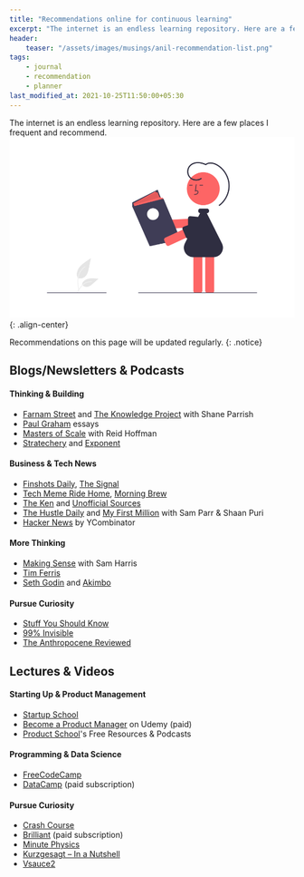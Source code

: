 ```yaml
---
title: "Recommendations online for continuous learning"
excerpt: "The internet is an endless learning repository. Here are a few places I frequent."
header:
    teaser: "/assets/images/musings/anil-recommendation-list.png"
tags:
    - journal
    - recommendation
    - planner
last_modified_at: 2021-10-25T11:50:00+05:30
---
```

The internet is an endless learning repository. Here are a few places I frequent and recommend.
![Anil's online recommendation list](/assets/images/musings/anil-recommendation-list.png){: .align-center}

Recommendations on this page will be updated regularly.
{: .notice}

## Blogs/Newsletters & Podcasts
#### Thinking & Building
- [Farnam Street](https://fs.blog/) and [The Knowledge Project](https://fs.blog/knowledge-project/) with Shane Parrish
- [Paul Graham](http://paulgraham.com/) essays
- [Masters of Scale](https://mastersofscale.com/) with Reid Hoffman
- [Stratechery](https://stratechery.com/) and [Exponent](https://exponent.fm/)

#### Business & Tech News
- [Finshots Daily](https://finshots.in/), [The Signal](https://daily.thesignal.co/about)
- [Tech Meme Ride Home](https://www.ridehome.info/show/techmeme-ride-home/), [Morning Brew](https://www.morningbrew.com/daily/r?kid=5f1c3348)
- [The Ken](https://the-ken.com/join/?code=Anil-NTk5NDM=) and [Unofficial Sources](https://open.spotify.com/show/0bAeCQeb8MafkJ7KaHwUlw)
- [The Hustle Daily](https://thehustle.co/) and [My First Million](https://thehustle.co/my-first-million-podcast/) with Sam Parr & Shaan Puri
- [Hacker News](https://news.ycombinator.com/) by YCombinator

#### More Thinking
- [Making Sense](https://samharris.org/podcast/) with Sam Harris
- [Tim Ferris](https://tim.blog/podcast/)
- [Seth Godin](https://seths.blog/) and [Akimbo](https://www.akimbo.link/)

#### Pursue Curiosity
- [Stuff You Should Know](https://www.iheart.com/podcast/105-stuff-you-should-know-26940277/)
- [99% Invisible](https://99percentinvisible.org/)
- [The Anthropocene Reviewed](https://www.johngreenbooks.com/podcast)

## Lectures & Videos
#### Starting Up & Product Management
- [Startup School](https://www.startupschool.org/)
- [Become a Product Manager](https://www.udemy.com/course/become-a-product-manager-learn-the-skills-get-a-job/) on Udemy (paid)
- [Product School](https://productschool.com/free-product-management-resources/)'s Free Resources & Podcasts

#### Programming & Data Science
- [FreeCodeCamp](https://www.freecodecamp.org/)
- [DataCamp](https://www.datacamp.com) (paid subscription)

#### Pursue Curiosity
- [Crash Course](https://www.youtube.com/user/crashcourse)
- [Brilliant](https://brilliant.org/) (paid subscription)
- [Minute Physics](https://www.youtube.com/user/minutephysics/)
- [Kurzgesagt – In a Nutshell](https://www.youtube.com/c/inanutshell/)
- [Vsauce2](https://www.youtube.com/user/Vsauce2/)